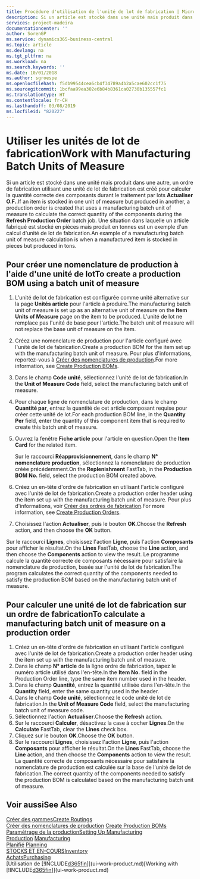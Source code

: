 ```yaml
---
title: Procédure d'utilisation de l'unité de lot de fabrication | Microsoft Docs
description: Si un article est stocké dans une unité mais produit dans une autre, l'ordre de fabrication doit utiliser une unité de lot de fabrication pour calculer la quantité correcte des composants. Une situation dans laquelle un article fabriqué est stocké en pièces mais produit en tonnes est un exemple d'un calcul d'unité de lot de fabrication.
services: project-madeira
documentationcenter: ''
author: SorenGP
ms.service: dynamics365-business-central
ms.topic: article
ms.devlang: na
ms.tgt_pltfrm: na
ms.workload: na
ms.search.keywords: ''
ms.date: 10/01/2018
ms.author: sgroespe
ms.openlocfilehash: f5db99544cea6cb4f34789a4b2a5cae602cc1f75
ms.sourcegitcommit: 1bcfaa99ea302e6b84b8361ca02730b135557fc1
ms.translationtype: HT
ms.contentlocale: fr-CH
ms.lasthandoff: 03/08/2019
ms.locfileid: "820227"
---
```

# <a name="work-with-manufacturing-batch-units-of-measure"></a><span data-ttu-id="53677-104">Utiliser les unités de lot de fabrication</span><span class="sxs-lookup"><span data-stu-id="53677-104">Work with Manufacturing Batch Units of Measure</span></span>
<span data-ttu-id="53677-105">Si un article est stocké dans une unité mais produit dans une autre, un ordre de fabrication utilisant une unité de lot de fabrication est créé pour calculer la quantité correcte des composants durant le traitement par lots **Actualiser O.F.**.</span><span class="sxs-lookup"><span data-stu-id="53677-105">If an item is stocked in one unit of measure but produced in another, a production order is created that uses a manufacturing batch unit of measure to calculate the correct quantity of the components during the **Refresh Production Order** batch job.</span></span> <span data-ttu-id="53677-106">Une situation dans laquelle un article fabriqué est stocké en pièces mais produit en tonnes est un exemple d'un calcul d'unité de lot de fabrication.</span><span class="sxs-lookup"><span data-stu-id="53677-106">An example of a manufacturing batch unit of measure calculation is when a manufactured item is stocked in pieces but produced in tons.</span></span>  

## <a name="to-create-a-production-bom-using-a-batch-unit-of-measure"></a><span data-ttu-id="53677-107">Pour créer une nomenclature de production à l'aide d'une unité de lot</span><span class="sxs-lookup"><span data-stu-id="53677-107">To create a production BOM using a batch unit of measure</span></span>  
1.  <span data-ttu-id="53677-108">L'unité de lot de fabrication est configurée comme unité alternative sur la page **Unités article** pour l'article à produire.</span><span class="sxs-lookup"><span data-stu-id="53677-108">The manufacturing batch unit of measure is set up as an alternative unit of measure on the **Item Units of Measure** page on the item to be produced.</span></span> <span data-ttu-id="53677-109">L'unité de lot ne remplace pas l'unité de base pour l'article.</span><span class="sxs-lookup"><span data-stu-id="53677-109">The batch unit of measure will not replace the base unit of measure on the item.</span></span>  
2.  <span data-ttu-id="53677-110">Créez une nomenclature de production pour l'article configuré avec l'unité de lot de fabrication.</span><span class="sxs-lookup"><span data-stu-id="53677-110">Create a production BOM for the item set up with the manufacturing batch unit of measure.</span></span> <span data-ttu-id="53677-111">Pour plus d'informations, reportez-vous à [Créer des nomenclatures de production](production-how-to-create-production-boms.md).</span><span class="sxs-lookup"><span data-stu-id="53677-111">For more information, see [Create Production BOMs](production-how-to-create-production-boms.md).</span></span>  
3.  <span data-ttu-id="53677-112">Dans le champ **Code unité**, sélectionnez l'unité de lot de fabrication.</span><span class="sxs-lookup"><span data-stu-id="53677-112">In the **Unit of Measure Code** field, select the manufacturing batch unit of measure.</span></span>  
4.  <span data-ttu-id="53677-113">Pour chaque ligne de nomenclature de production, dans le champ **Quantité par**, entrez la quantité de cet article composant requise pour créer cette unité de lot.</span><span class="sxs-lookup"><span data-stu-id="53677-113">For each production BOM line, in the **Quantity Per** field, enter the quantity of this component item that is required to create this batch unit of measure.</span></span>  
5.  <span data-ttu-id="53677-114">Ouvrez la fenêtre **Fiche article** pour l'article en question.</span><span class="sxs-lookup"><span data-stu-id="53677-114">Open the **Item Card** for the related item.</span></span>  

    <span data-ttu-id="53677-115">Sur le raccourci **Réapprovisionnement**, dans le champ **N° nomenclature production**, sélectionnez la nomenclature de production créée précédemment.</span><span class="sxs-lookup"><span data-stu-id="53677-115">On the **Replenishment** FastTab, in the **Production BOM No.** field, select the production BOM created above.</span></span>  
6.  <span data-ttu-id="53677-116">Créez un en-tête d'ordre de fabrication en utilisant l'article configuré avec l'unité de lot de fabrication.</span><span class="sxs-lookup"><span data-stu-id="53677-116">Create a production order header using the item set up with the manufacturing batch unit of measure.</span></span> <span data-ttu-id="53677-117">Pour plus d'informations, voir [Créer des ordres de fabrication](production-how-to-create-production-orders.md).</span><span class="sxs-lookup"><span data-stu-id="53677-117">For more information, see [Create Production Orders](production-how-to-create-production-orders.md).</span></span>  
7.  <span data-ttu-id="53677-118">Choisissez l'action **Actualiser**, puis le bouton **OK**.</span><span class="sxs-lookup"><span data-stu-id="53677-118">Choose the **Refresh** action, and then choose  the **OK** button.</span></span>  

<span data-ttu-id="53677-119">Sur le raccourci **Lignes**, choisissez l'action **Ligne**, puis l'action **Composants** pour afficher le résultat.</span><span class="sxs-lookup"><span data-stu-id="53677-119">On the **Lines** FastTab, choose the **Line** action, and then choose the **Components** action to view the result.</span></span> <span data-ttu-id="53677-120">Le programme calcule la quantité correcte de composants nécessaire pour satisfaire la nomenclature de production, basée sur l'unité de lot de fabrication.</span><span class="sxs-lookup"><span data-stu-id="53677-120">The program calculates the correct quantity of the components needed to satisfy the production BOM based on the manufacturing batch unit of measure.</span></span>  

## <a name="to-calculate-a-manufacturing-batch-unit-of-measure-on-a-production-order"></a><span data-ttu-id="53677-121">Pour calculer une unité de lot de fabrication sur un ordre de fabrication</span><span class="sxs-lookup"><span data-stu-id="53677-121">To calculate a manufacturing batch unit of measure on a production order</span></span>  
1.  <span data-ttu-id="53677-122">Créez un en-tête d'ordre de fabrication en utilisant l'article configuré avec l'unité de lot de fabrication.</span><span class="sxs-lookup"><span data-stu-id="53677-122">Create a production order header using the item set up with the manufacturing batch unit of measure.</span></span>  
2.  <span data-ttu-id="53677-123">Dans le champ **N° article** de la ligne ordre de fabrication, tapez le numéro article utilisé dans l'en-tête.</span><span class="sxs-lookup"><span data-stu-id="53677-123">In the **Item No.** field in the Production Order line, type the same item number used in the header.</span></span>  
3.  <span data-ttu-id="53677-124">Dans le champ **Quantité**, entrez la quantité utilisée dans l'en-tête.</span><span class="sxs-lookup"><span data-stu-id="53677-124">In the **Quantity** field, enter the same quantity used in the header.</span></span>  
4.  <span data-ttu-id="53677-125">Dans le champ **Code unité**, sélectionnez le code unité de lot de fabrication.</span><span class="sxs-lookup"><span data-stu-id="53677-125">In the **Unit of Measure Code** field, select the manufacturing batch unit of measure code.</span></span>  
5.  <span data-ttu-id="53677-126">Sélectionnez l'action **Actualiser**.</span><span class="sxs-lookup"><span data-stu-id="53677-126">Choose the **Refresh** action.</span></span>
6.  <span data-ttu-id="53677-127">Sur le raccourci **Calculer**, désactivez la case à cocher **Lignes**.</span><span class="sxs-lookup"><span data-stu-id="53677-127">On the **Calculate** FastTab, clear the **Lines** check box.</span></span>  
7.  <span data-ttu-id="53677-128">Cliquez sur le bouton **OK**.</span><span class="sxs-lookup"><span data-stu-id="53677-128">Choose the **OK** button.</span></span>  
8.  <span data-ttu-id="53677-129">Sur le raccourci **Lignes**, choisissez l'action **Ligne**, puis l'action **Composants** pour afficher le résultat.</span><span class="sxs-lookup"><span data-stu-id="53677-129">On the **Lines** FastTab, choose the **Line** action, and then choose the **Components** action to view the result.</span></span> <span data-ttu-id="53677-130">La quantité correcte de composants nécessaire pour satisfaire la nomenclature de production est calculée sur la base de l'unité de lot de fabrication.</span><span class="sxs-lookup"><span data-stu-id="53677-130">The correct quantity of the components needed to satisfy the production BOM is calculated based on the manufacturing batch unit of measure.</span></span>  

## <a name="see-also"></a><span data-ttu-id="53677-131">Voir aussi</span><span class="sxs-lookup"><span data-stu-id="53677-131">See Also</span></span>  
[<span data-ttu-id="53677-132">Créer des gammes</span><span class="sxs-lookup"><span data-stu-id="53677-132">Create Routings</span></span>](production-how-to-create-routings.md)  
<span data-ttu-id="53677-133">[Créer des nomenclatures de production](production-how-to-create-production-boms.md)   </span><span class="sxs-lookup"><span data-stu-id="53677-133">[Create Production BOMs](production-how-to-create-production-boms.md)   </span></span>  
[<span data-ttu-id="53677-134">Paramétrage de la production</span><span class="sxs-lookup"><span data-stu-id="53677-134">Setting Up Manufacturing</span></span>](production-configure-production-processes.md)  
<span data-ttu-id="53677-135">[Production](production-manage-manufacturing.md)  </span><span class="sxs-lookup"><span data-stu-id="53677-135">[Manufacturing](production-manage-manufacturing.md)  </span></span>  
<span data-ttu-id="53677-136">[Planifié](production-planning.md) </span><span class="sxs-lookup"><span data-stu-id="53677-136">[Planning](production-planning.md) </span></span>  
[<span data-ttu-id="53677-137">STOCKS ET EN-COURS</span><span class="sxs-lookup"><span data-stu-id="53677-137">Inventory</span></span>](inventory-manage-inventory.md)  
[<span data-ttu-id="53677-138">Achats</span><span class="sxs-lookup"><span data-stu-id="53677-138">Purchasing</span></span>](purchasing-manage-purchasing.md)  
<span data-ttu-id="53677-139">[Utilisation de [!INCLUDE[d365fin](includes/d365fin_md.md)]](ui-work-product.md)</span><span class="sxs-lookup"><span data-stu-id="53677-139">[Working with [!INCLUDE[d365fin](includes/d365fin_md.md)]](ui-work-product.md)</span></span>  
